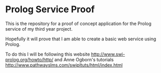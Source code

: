 # Prolog Service Proof

This is the repository for a proof of concept application for the Prolog service of my third year project.

Hopefully it will prove that I am able to create a basic web service using Prolog.

To do this I will be following this website http://www.swi-prolog.org/howto/http/ and Anne Ogborn's tutorials http://www.pathwayslms.com/swipltuts/html/index.html

